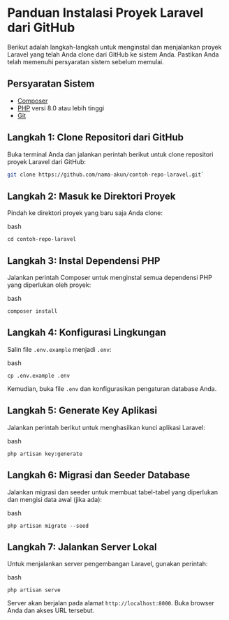 # Panduan Instalasi Proyek Laravel dari GitHub

Berikut adalah langkah-langkah untuk menginstal dan menjalankan proyek Laravel yang telah Anda clone dari GitHub ke sistem Anda. Pastikan Anda telah memenuhi persyaratan sistem sebelum memulai.

## Persyaratan Sistem

- [Composer](https://getcomposer.org/)
- [PHP](https://www.php.net/) versi 8.0 atau lebih tinggi
- [Git](https://git-scm.com/)

## Langkah 1: Clone Repositori dari GitHub

Buka terminal Anda dan jalankan perintah berikut untuk clone repositori proyek Laravel dari GitHub:

```bash
git clone https://github.com/nama-akun/contoh-repo-laravel.git` 
```


## Langkah 2: Masuk ke Direktori Proyek

Pindah ke direktori proyek yang baru saja Anda clone:

bash

`cd contoh-repo-laravel` 

## Langkah 3: Instal Dependensi PHP

Jalankan perintah Composer untuk menginstal semua dependensi PHP yang diperlukan oleh proyek:

bash

`composer install` 

## Langkah 4: Konfigurasi Lingkungan

Salin file `.env.example` menjadi `.env`:

bash

`cp .env.example .env` 

Kemudian, buka file `.env` dan konfigurasikan pengaturan database Anda.

## Langkah 5: Generate Key Aplikasi

Jalankan perintah berikut untuk menghasilkan kunci aplikasi Laravel:

bash

`php artisan key:generate` 

## Langkah 6: Migrasi dan Seeder Database

Jalankan migrasi dan seeder untuk membuat tabel-tabel yang diperlukan dan mengisi data awal (jika ada):

bash

`php artisan migrate --seed` 

## Langkah 7: Jalankan Server Lokal

Untuk menjalankan server pengembangan Laravel, gunakan perintah:

bash

`php artisan serve` 

Server akan berjalan pada alamat `http://localhost:8000`. Buka browser Anda dan akses URL tersebut.
